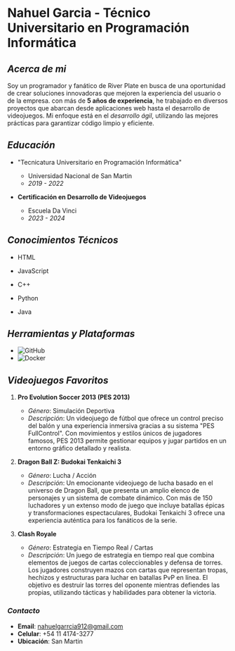 # **Nahuel Garcia - Técnico Universitario en Programación Informática**


## _**Acerca de mi**_

Soy un programador y fanático de River Plate en busca de una oportunidad de crear soluciones innovadoras que mejoren la experiencia del usuario o de la empresa. con más de **5 años de experiencia**, he trabajado en diversos proyectos que abarcan desde aplicaciones web hasta el desarrollo de videojuegos. Mi enfoque está en el _desarrollo ágil_, utilizando las mejores prácticas para garantizar código limpio y eficiente.


## _**Educación**_

- "Tecnicatura Universitario en Programación Informática"
  - Universidad Nacional de San Martin
  - _2019 - 2022_

- **Certificación en Desarrollo de Videojuegos**
  - Escuela Da Vinci
  - _2023 - 2024_



## _**Conocimientos Técnicos**_

- HTML

- JavaScript

- C++

- Python

- Java


## _**Herramientas y Plataformas**_
 
- ![GitHub](https://img.shields.io/badge/GitHub-100000?style=for-the-badge&logo=github&logoColor=white)
- ![Docker](https://img.shields.io/badge/Docker-2CA5E0?style=for-the-badge&logo=docker&logoColor=white)



## _**Videojuegos Favoritos**_

1. **Pro Evolution Soccer 2013 (PES 2013)**
   - _Género_: Simulación Deportiva
   - _Descripción_: Un videojuego de fútbol que ofrece un control preciso del balón y una experiencia inmersiva gracias a su sistema "PES FullControl". Con movimientos      y estilos únicos de jugadores famosos, PES 2013 permite gestionar equipos y jugar partidos en un entorno gráfico detallado y realista.


2. **Dragon Ball Z: Budokai Tenkaichi 3**
   - _Género_: Lucha / Acción
   - _Descripción_: Un emocionante videojuego de lucha basado en el universo de Dragon Ball, que presenta un amplio elenco de personajes y un sistema de combate dinámico. Con más de 150 luchadores y un extenso modo de juego que incluye batallas épicas y transformaciones espectaculares, Budokai Tenkaichi 3 ofrece una experiencia auténtica para los fanáticos de la serie.

3. **Clash Royale**
   - _Género_: Estrategia en Tiempo Real / Cartas
   - _Descripción_: Un juego de estrategia en tiempo real que combina elementos de juegos de cartas coleccionables y defensa de torres. Los jugadores construyen mazos con cartas que representan tropas, hechizos y estructuras para luchar en batallas PvP en línea. El objetivo es destruir las torres del oponente mientras defiendes las propias, utilizando tácticas y habilidades para obtener la victoria.


### _**Contacto**_

- **Email**: nahuelgarrcia912@gmail.com
- **Celular**: +54 11 4174-3277
- **Ubicación**: San Martin


 

